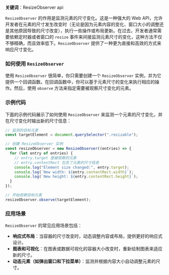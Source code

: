 **关键词**：ResizeObserver api

`ResizeObserver` 的作用是监测元素的尺寸变化。这是一种强大的 Web API，允许开发者在元素的尺寸发生改变时（无论是因为元素内容的变化、窗口大小的调整还是其他原因导致的尺寸改变），执行一些操作或布局更新。在过去，开发者通常需要依赖定时器或者窗口的 `resize` 事件来间接监测元素尺寸的变化，这种方法不仅不够精确，而且效率低下。`ResizeObserver` 提供了一种更为直接和高效的方式来响应尺寸变化。

### 如何使用 `ResizeObserver`

使用 `ResizeObserver` 很简单，你只需要创建一个 `ResizeObserver` 实例，并为它提供一个回调函数。在回调函数中，你可以基于元素尺寸的变化来执行相应的操作。然后，使用 `observe` 方法来指定需要被观察尺寸变化的元素。

### 示例代码

下面的示例代码展示了如何使用 `ResizeObserver` 来监测一个元素的尺寸变化，并在尺寸变化时输出新的尺寸信息：

```javascript
// 监测的目标元素
const targetElement = document.querySelector(".resizable");

// 创建 ResizeObserver 实例
const resizeObserver = new ResizeObserver((entries) => {
  for (let entry of entries) {
    // entry.target 是被观察的元素
    // entry.contentRect 包含了元素的尺寸信息
    console.log("Element size changed:", entry.target);
    console.log(`New width: ${entry.contentRect.width}`);
    console.log(`New height: ${entry.contentRect.height}`);
  }
});

// 开始观察目标元素
resizeObserver.observe(targetElement);
```

### 应用场景

`ResizeObserver` 的常见应用场景包括：

- **响应式布局**：当容器的尺寸改变时，动态调整内容或布局，提供更好的响应式设计。
- **图表和可视化**：在图表或数据可视化的容器大小改变时，重新绘制图表来适应新的尺寸。
- **动态元素（如弹出窗口和下拉菜单）**：监测并根据内容大小自动调整元素的尺寸。
